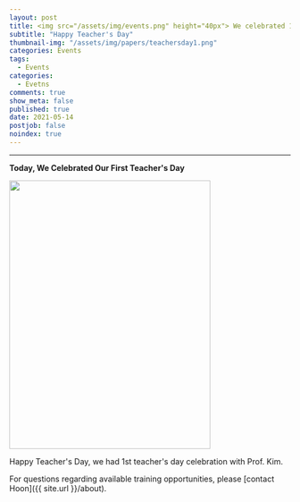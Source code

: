 ```yaml
---
layout: post
title: <img src="/assets/img/events.png" height="40px"> We celebrated 1st Teacher's Day in our Lab !!
subtitle: "Happy Teacher's Day"
thumbnail-img: "/assets/img/papers/teachersday1.png"
categories: Events
tags:
  - Events
categories:
  - Evetns
comments: true
show_meta: false
published: true
date: 2021-05-14
postjob: false
noindex: true
---
```


<hr>

**Today, We Celebrated Our First Teacher's Day**

<img src="/assets/img/cakecut.gif" height="480px" width="360px">

Happy Teacher's Day, we had 1st teacher's day celebration with Prof. Kim. 

<i class="fa fa-question-circle"></i> For questions regarding available training opportunities, please \[contact Hoon]({{ site.url }}/about).
